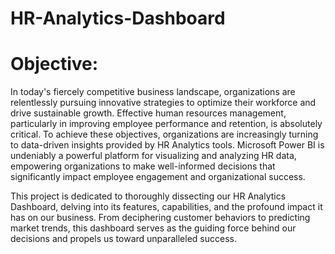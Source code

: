 # HR-Analytics-Dashboard

# Objective:
In today's fiercely competitive business landscape, organizations are relentlessly pursuing innovative strategies to optimize their workforce and drive sustainable growth. Effective human resources management, particularly in improving employee performance and retention, is absolutely critical. To achieve these objectives, organizations are increasingly turning to data-driven insights provided by HR Analytics tools. Microsoft Power BI is undeniably a powerful platform for visualizing and analyzing HR data, empowering organizations to make well-informed decisions that significantly impact employee engagement and organizational success.

This project is dedicated to thoroughly dissecting our HR Analytics Dashboard, delving into its features, capabilities, and the profound impact it has on our business. From deciphering customer behaviors to predicting market trends, this dashboard serves as the guiding force behind our decisions and propels us toward unparalleled success.
